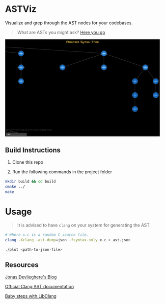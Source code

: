 # ASTViz

Visualize and grep through the AST nodes for your codebases.

> What are ASTs you might ask? [Here you go](https://ruslanspivak.com/lsbasi-part7/)

![holy](./assets/ast.png)


## Build Instructions

1. Clone this repo

2. Run the following commands in the project folder
```sh
mkdir build && cd build
cmake ../
make
```

# Usage

> It is advised to have `clang` on your system for generating the AST.

```sh
# Where x.c is a random C source file.
clang -Xclang -ast-dump=json -fsyntax-only x.c > ast.json
```


```sh
./plot <path-to-json-file>
```

## Resources
[Jonas Devlieghere's Blog](https://jonasdevlieghere.com/post/understanding-the-clang-ast/)

[Official Clang AST documentation](https://clang.llvm.org/docs/IntroductionToTheClangAST.html)

[Baby steps with LibClang](https://bastian.rieck.me/blog/2015/baby_steps_libclang_ast/)
